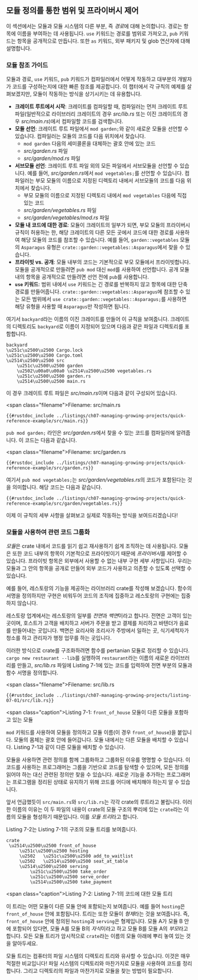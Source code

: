 ## 모듈 정의를 통한 범위 및 프라이버시 제어

이 섹션에서는 모듈과 모듈 시스템의 다른 부분, 즉 *경로*에 대해 논의합니다. 경로는 항목에 이름을 부여하는 데 사용됩니다. `use` 키워드는 경로를 범위로 가져오고, `pub` 키워드는 항목을 공개적으로 만듭니다. 또한 `as` 키워드, 외부 패키지 및 glob 연산자에 대해 설명합니다.

### 모듈 참조 가이드

모듈과 경로, `use` 키워드, `pub` 키워드가 컴파일러에서 어떻게 작동하고 대부분의 개발자가 코드를 구성하는지에 대한 빠른 참조를 제공합니다. 이 챕터에서 각 규칙의 예제를 살펴보겠지만, 모듈이 작동하는 방식을 상기시키는 데 유용합니다.

- **크레이트 루트에서 시작**: 크레이트를 컴파일할 때, 컴파일러는 먼저 크레이트 루트 파일(일반적으로 라이브러리 크레이트의 경우 *src/lib.rs* 또는 이진 크레이트의 경우 *src/main.rs*)에서 컴파일할 코드를 검색합니다.
- **모듈 선언**: 크레이트 루트 파일에서 `mod garden;`와 같이 새로운 모듈을 선언할 수 있습니다. 컴파일러는 모듈의 코드를 다음 위치에서 찾습니다.
  - `mod garden` 다음의 세미콜론을 대체하는 괄호 안에 있는 코드
  - *src/garden.rs* 파일
  - *src/garden/mod.rs* 파일
- **서브모듈 선언**: 크레이트 루트 파일 외의 모든 파일에서 서브모듈을 선언할 수 있습니다. 예를 들어, *src/garden.rs*에서 `mod vegetables;`를 선언할 수 있습니다. 컴파일러는 부모 모듈의 이름으로 지정된 디렉토리 내에서 서브모듈의 코드를 다음 위치에서 찾습니다.
  - 부모 모듈의 이름으로 지정된 디렉토리 내에서 `mod vegetables` 다음에 직접 있는 코드
  - *src/garden/vegetables.rs* 파일
  - *src/garden/vegetables/mod.rs* 파일
- **모듈 내 코드에 대한 경로**: 모듈이 크레이트의 일부가 되면, 부모 모듈의 프라이버시 규칙이 허용하는 한, 해당 크레이트의 다른 모든 곳에서 코드에 대한 경로를 사용하여 해당 모듈의 코드를 참조할 수 있습니다. 예를 들어, `garden::vegetables` 모듈의 `Asparagus` 유형은 `crate::garden::vegetables::Asparagus`에서 찾을 수 있습니다.
- **프라이빗 vs. 공개**: 모듈 내부의 코드는 기본적으로 부모 모듈에서 프라이빗합니다. 모듈을 공개적으로 만들려면 `pub mod` 대신 `mod`를 사용하여 선언합니다. 공개 모듈 내의 항목을 공개적으로 만들려면 선언 전에 `pub`를 사용합니다.
- **`use` 키워드**: 범위 내에서 `use` 키워드는 긴 경로를 반복하지 않고 항목에 대한 단축 경로를 만들어줍니다. `crate::garden::vegetables::Asparagus`에 참조할 수 있는 모든 범위에서 `use crate::garden::vegetables::Asparagus;`를 사용하면 해당 유형을 사용할 때 `Asparagus`만 작성하면 됩니다.

여기서 `backyard`라는 이름의 이진 크레이트를 만들어 이 규칙을 보여줍니다. 크레이트의 디렉토리도 `backyard`로 이름이 지정되어 있으며 다음과 같은 파일과 디렉토리를 포함합니다.

```text
backyard
\u251c\u2500\u2500 Cargo.lock
\u251c\u2500\u2500 Cargo.toml
\u2514\u2500\u2500 src
    \u251c\u2500\u2500 garden
    \u2502\u00a0\u00a0 \u2514\u2500\u2500 vegetables.rs
    \u251c\u2500\u2500 garden.rs
    \u2514\u2500\u2500 main.rs
```

이 경우 크레이트 루트 파일은 *src/main.rs*이며 다음과 같이 구성되어 있습니다.

<span class=\"filename\">Filename: src/main.rs</span>

```rust,noplayground,ignore
{{#rustdoc_include ../listings/ch07-managing-growing-projects/quick-reference-example/src/main.rs}}
```

`pub mod garden;` 라인은 *src/garden.rs*에서 찾을 수 있는 코드를 컴파일러에 알려줍니다. 이 코드는 다음과 같습니다.

<span class=\"filename\">Filename: src/garden.rs</span>

```rust,noplayground,ignore
{{#rustdoc_include ../listings/ch07-managing-growing-projects/quick-reference-example/src/garden.rs}}
```

여기서 `pub mod vegetables;`는 *src/garden/vegetables.rs*의 코드가 포함된다는 것을 의미합니다. 해당 코드는 다음과 같습니다.

```rust,noplayground,ignore
{{#rustdoc_include ../listings/ch07-managing-growing-projects/quick-reference-example/src/garden/vegetables.rs}}
```

이제 이 규칙의 세부 사항을 살펴보고 실제로 작동하는 방식을 보여드리겠습니다!

### 모듈을 사용하여 관련 코드 그룹화

*모듈*은 crate 내에서 코드를 읽기 쉽고 재사용하기 쉽게 조직하는 데 사용됩니다.
모듈은 또한 코드 내부의 항목이 기본적으로 프라이빗이기 때문에 *프라이버시*를 제어할 수 있습니다.
프라이빗 항목은 외부에서 사용할 수 없는 내부 구현 세부 사항입니다.
우리는 모듈과 그 안의 항목을 공개로 만들어 외부 코드가 사용하고 의존할 수 있도록 선택할 수 있습니다.

예를 들어, 레스토랑의 기능을 제공하는 라이브러리 crate를 작성해 보겠습니다.
함수의 서명을 정의하지만 구현은 비워두어 코드의 조직에 집중하고 레스토랑의 구현에는 집중하지 않습니다.

레스토랑 업계에서는 레스토랑의 일부를 *전면*과 *백면*이라고 합니다.
전면은 고객이 있는 곳이며, 호스트가 고객을 배치하고 서버가 주문을 받고 결제를 처리하고 바텐더가 음료를 만들어내는 곳입니다.
백면은 요리사와 조리사가 주방에서 일하는 곳, 식기세척자가 청소를 하고 관리자가 행정 업무를 하는 곳입니다.

이러한 방식으로 crate를 구조화하려면 함수를  pertanian 모듈로 정리할 수 있습니다.
`cargo new restaurant --lib`를 실행하여 `restaurant`라는 이름의 새로운 라이브러리를 만들고, *src/lib.rs* 파일에 Listing 7-1에 있는 코드를 입력하여 전면 부분의 모듈과 함수 서명을 정의합니다.

<span class=\"filename\">Filename: src/lib.rs</span>

```rust,noplayground
{{#rustdoc_include ../listings/ch07-managing-growing-projects/listing-07-01/src/lib.rs}}
```

<span class=\"caption\">Listing 7-1: `front_of_house` 모듈이 다른 모듈을 포함하고 있는 모듈</span>

`mod` 키워드를 사용하여 모듈을 정의하고 모듈 이름(이 경우 `front_of_house`)을 붙입니다.
모듈의 몸체는 괄호 안에 들어갑니다.
모듈 내에서는 다른 모듈을 배치할 수 있습니다. Listing 7-1과 같이 다른 모듈을 배치할 수 있습니다.

모듈을 사용하면 관련 정의를 함께 그룹화하고 그룹화된 이유를 명명할 수 있습니다.
이 코드를 사용하는 프로그래머는 그룹을 기반으로 코드를 탐색할 수 있으며, 모든 정의를 읽어야 하는 대신 관련된 정의만 찾을 수 있습니다.
새로운 기능을 추가하는 프로그래머는 프로그램을 정리된 상태로 유지하기 위해 코드를 어디에 배치해야 하는지 알 수 있습니다.

앞서 언급했듯이 `src/main.rs`와 `src/lib.rs`는 각각 crate의 루트라고 불립니다.
이러한 이름의 이유는 이 두 파일의 내용이 crate의 모듈 구조의 뿌리에 있는 `crate`라는 이름의 모듈을 형성하기 때문입니다.
이를 *모듈 트리*라고 합니다.

Listing 7-2는 Listing 7-1의 구조의 모듈 트리를 보여줍니다.

```text
crate
 \u2514\u2500\u2500 front_of_house
     \u251c\u2500\u2500 hosting
     \u2502   \u251c\u2500\u2500 add_to_waitlist
     \u2502   \u2514\u2500\u2500 seat_at_table
     \u2514\u2500\u2500 serving
         \u251c\u2500\u2500 take_order
         \u251c\u2500\u2500 serve_order
         \u2514\u2500\u2500 take_payment
```

<span class=\"caption\">Listing 7-2: Listing 7-1의 코드에 대한 모듈 트리</span>

이 트리는 어떤 모듈이 다른 모듈 안에 포함되는지 보여줍니다. 예를 들어 `hosting`은 `front_of_house` 안에 포함됩니다.
트리는 또한 모듈이 *형제*라는 것을 보여줍니다. 즉, `front_of_house` 안에 정의된 `hosting`과 `serving`은 형제입니다.
모듈 A가 모듈 B 안에 포함되어 있다면, 모듈 A를 모듈 B의 *자식*이라고 하고 모듈 B를 모듈 A의 *부모*라고 합니다.
모든 모듈 트리가 암시적으로 `crate`라는 이름의 모듈 아래에 뿌리 놓여 있는 것을 알아두세요.

모듈 트리는 컴퓨터의 파일 시스템의 디렉토리 트리와 유사할 수 있습니다.
이것은 매우 적절한 비교입니다! 파일 시스템의 디렉토리와 마찬가지로 모듈을 사용하여 코드를 정리합니다.
그리고 디렉토리의 파일과 마찬가지로 모듈을 찾는 방법이 필요합니다.
